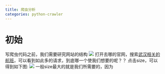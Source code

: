 ```yaml
---
title: 爬虫分析
categories: python-crawler
---
```


# 初始
写爬虫代码之前，我们需要研究网站的结构
![](爬虫分析/1.png)
打开去哪的官网，搜索[武汉相关的航班](http://flight.qunar.com/fuzzy/country_oneway.htm?fromCity=%E6%AD%A6%E6%B1%89&topic=&fromDate=2017-04-18&toDate=2017-04-21&fromCode=WUH&arrType=1&fuzzySchType=oneway&from=flight_dom_search&searchType=FuzzyFlight)，可以看到如此多的请求，到底哪一个使我们想要的呢？？
点击size，可以得到如下图:
![](爬虫分析/2.png)
一般size最大的就是我们所需要的，因为